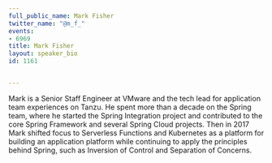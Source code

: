 ---
full_public_name: Mark Fisher
twitter_name: "@m_f_"
events:
- 6969
title: Mark Fisher
layout: speaker_bio
id: 1161

---
Mark is a Senior Staff Engineer at VMware and the tech lead for application team experiences on Tanzu. He spent more than a decade on the Spring team, where he started the Spring Integration project and contributed to the core Spring Framework and several Spring Cloud projects. Then in 2017 Mark shifted focus to Serverless Functions and Kubernetes as a platform for building an application platform while continuing to apply the principles behind Spring, such as Inversion of Control and Separation of Concerns.